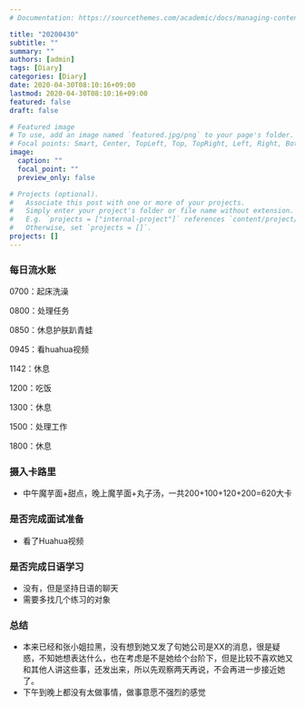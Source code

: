 ```yaml
---
# Documentation: https://sourcethemes.com/academic/docs/managing-content/

title: "20200430"
subtitle: ""
summary: ""
authors: [admin]
tags: [Diary]
categories: [Diary]
date: 2020-04-30T08:10:16+09:00
lastmod: 2020-04-30T08:10:16+09:00
featured: false
draft: false

# Featured image
# To use, add an image named `featured.jpg/png` to your page's folder.
# Focal points: Smart, Center, TopLeft, Top, TopRight, Left, Right, BottomLeft, Bottom, BottomRight.
image:
  caption: ""
  focal_point: ""
  preview_only: false

# Projects (optional).
#   Associate this post with one or more of your projects.
#   Simply enter your project's folder or file name without extension.
#   E.g. `projects = ["internal-project"]` references `content/project/deep-learning/index.md`.
#   Otherwise, set `projects = []`.
projects: []
---
```


### 每日流水账

0700：起床洗澡

0800：处理任务

0850：休息护肤趴青蛙

0945：看huahua视频

1142：休息

1200：吃饭

1300：休息

1500：处理工作

1800：休息

### 摄入卡路里

- 中午魔芋面+甜点，晚上魔芋面+丸子汤，一共200+100+120+200=620大卡

### 是否完成面试准备

- 看了Huahua视频

### 是否完成日语学习

- 没有，但是坚持日语的聊天
- 需要多找几个练习的对象

### 总结

- 本来已经和张小姐拉黑，没有想到她又发了句她公司是XX的消息，很是疑惑，不知她想表达什么，也在考虑是不是她给个台阶下，但是比较不喜欢她又和其他人讲这些事，还发出来，所以先观察两天再说，不会再进一步接近她了。
- 下午到晚上都没有太做事情，做事意愿不强烈的感觉

